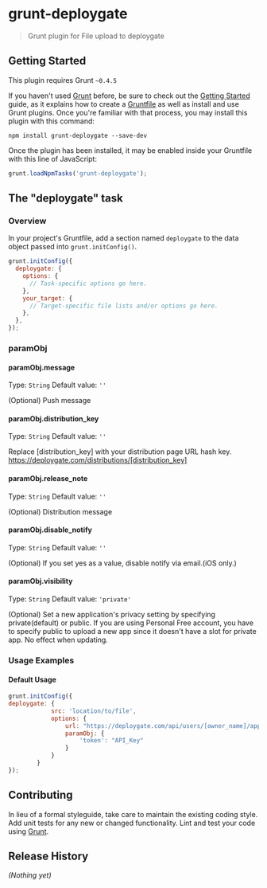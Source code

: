 # grunt-deploygate

> Grunt plugin for File upload to deploygate

## Getting Started
This plugin requires Grunt `~0.4.5`

If you haven't used [Grunt](http://gruntjs.com/) before, be sure to check out the [Getting Started](http://gruntjs.com/getting-started) guide, as it explains how to create a [Gruntfile](http://gruntjs.com/sample-gruntfile) as well as install and use Grunt plugins. Once you're familiar with that process, you may install this plugin with this command:

```shell
npm install grunt-deploygate --save-dev
```

Once the plugin has been installed, it may be enabled inside your Gruntfile with this line of JavaScript:

```js
grunt.loadNpmTasks('grunt-deploygate');
```

## The "deploygate" task

### Overview
In your project's Gruntfile, add a section named `deploygate` to the data object passed into `grunt.initConfig()`.

```js
grunt.initConfig({
  deploygate: {
    options: {
      // Task-specific options go here.
    },
    your_target: {
      // Target-specific file lists and/or options go here.
    },
  },
});
```

### paramObj

#### paramObj.message
Type: `String`
Default value: `''`

(Optional) Push message

#### paramObj.distribution_key
Type: `String`
Default value: `''`

Replace [distribution_key] with your distribution page URL hash key.
https://deploygate.com/distributions/[distribution_key]

#### paramObj.release_note
Type: `String`
Default value: `''`

(Optional) Distribution message

#### paramObj.disable_notify
Type: `String`
Default value: `''`

(Optional) If you set yes as a value, disable notify via email.(iOS only.)

#### paramObj.visibility
Type: `String`
Default value: `'private'`

(Optional) Set a new application's privacy setting by specifying private(default) or public. If you are using Personal Free account, you have to specify public to upload a new app since it doesn't have a slot for private app. No effect when updating.

### Usage Examples

#### Default Usage

```js
grunt.initConfig({
deploygate: {
            src: 'location/to/file',
            options: {
                url: "https://deploygate.com/api/users/[owner_name]/apps",
                paramObj: {
                    'token': "API_Key"
                }
            }
        }
});
```

## Contributing
In lieu of a formal styleguide, take care to maintain the existing coding style. Add unit tests for any new or changed functionality. Lint and test your code using [Grunt](http://gruntjs.com/).

## Release History
_(Nothing yet)_
